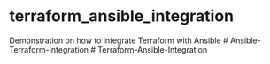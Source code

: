 # terraform_ansible_integration
Demonstration on how to integrate Terraform with Ansible
#   A n s i b l e - T e r r a f o r m - I n t e g r a t i o n  
 #   T e r r a f o r m - A n s i b l e - I n t e g r a t i o n  
 